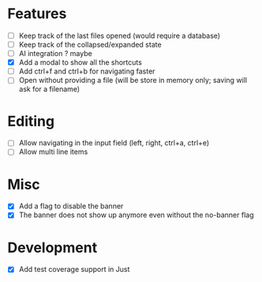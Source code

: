 # Features
- [ ] Keep track of the last files opened (would require a database)
- [ ] Keep track of the collapsed/expanded state
- [ ] AI integration ? maybe
- [x] Add a modal to show all the shortcuts
- [ ] Add ctrl+f and ctrl+b for navigating faster
- [ ] Open without providing a file (will be store in memory only; saving will ask for a filename)

# Editing
- [ ] Allow navigating in the input field (left, right, ctrl+a, ctrl+e)
- [ ] Allow multi line items

# Misc
- [x] Add a flag to disable the banner
- [x] The banner does not show up anymore even without the no-banner flag

# Development
- [x] Add test coverage support in Just
